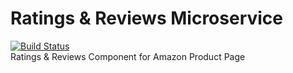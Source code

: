 # Ratings & Reviews Microservice
[![Build Status](https://travis-ci.org/slatherin/kevin-module-server.svg?branch=master)](https://travis-ci.org/slatherin/kevin-module-server)  
Ratings &amp; Reviews Component for Amazon Product Page